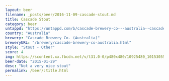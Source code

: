 ```yaml
---
layout: beer
filename: _posts/beer/2016-11-09-cascade-stout.md
title: Cascade Stout
category: beer
untappd: "https://untappd.com/b/cascade-brewery-co---australia--cascade-stout/57106"
country: "Australia"
brewery: "Cascade Brewery Co. (Australia)"
breweryURL: "/brewery/cascade-brewery-co-australia.html"
style: "Stout - Other"
score: 4
img: https://scontent.xx.fbcdn.net/v/t31.0-0/p480x480/10925480_10153055791938745_8029415469669135648_o.jpg?_nc_cat=105&_nc_ohc=P-2ark96Y7gAQkOF2cdG8FB4GR29zlyjoyJCBKhD3WfOeoFEcnPHtC0WA&_nc_ht=scontent.xx&oh=73f7242d5b277980cd0cd70a05037312&oe=5E51BE4F
beer-date: "2015-01-29"
desc: "Not a very nice stout"
permalink: /beer/:title.html
---
```

